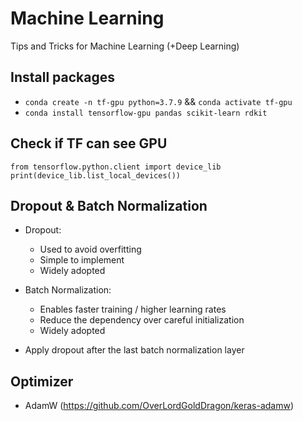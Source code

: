 # Machine Learning
Tips and Tricks for Machine Learning (+Deep Learning)

## Install packages

- `conda create -n tf-gpu python=3.7.9` && `conda activate tf-gpu`
- `conda install tensorflow-gpu pandas scikit-learn rdkit`

## Check if TF can see GPU

```
from tensorflow.python.client import device_lib
print(device_lib.list_local_devices())
```


## Dropout & Batch Normalization

- Dropout:
  - Used to avoid overfitting
  - Simple to implement
  - Widely adopted
- Batch Normalization:
  - Enables faster training / higher learning rates
  - Reduce the dependency over careful initialization
  - Widely adopted

- Apply dropout after the last batch normalization layer

## Optimizer

- AdamW (https://github.com/OverLordGoldDragon/keras-adamw)

